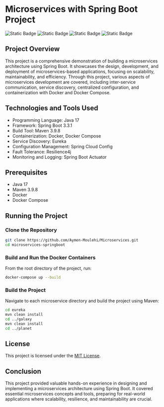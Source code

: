 

# Microservices with Spring Boot Project
![Static Badge](https://img.shields.io/badge/License-MIT-blue)
![Static Badge](https://img.shields.io/badge/Java-17-green)
![Static Badge](https://img.shields.io/badge/Maven-3.9.8-green)
![Static Badge](https://img.shields.io/badge/Spring_Boot-3.3.1-green)
## Project Overview

This project is a comprehensive demonstration of building a microservices architecture using Spring Boot. It showcases the design, development, and deployment of microservices-based applications, focusing on scalability, maintainability, and efficiency. Through this project, various aspects of microservices development are covered, including inter-service communication, service discovery, centralized configuration, and containerization with Docker and Docker Compose.

## Technologies and Tools Used

- Programming Language: Java 17
- Framework: Spring Boot 3.3.1
- Build Tool: Maven 3.9.8
- Containerization: Docker, Docker Compose
- Service Discovery: Eureka
- Configuration Management: Spring Cloud Config
- Fault Tolerance: Resilience4j
- Monitoring and Logging: Spring Boot Actuator

## Prerequisites
- Java 17
- Maven 3.9.8
- Docker
- Docker Compose

## Running the Project

### Clone the Repository
```bash
git clone https://github.com/Aymen-Moulehi/Microservices.git
cd microservices-springboot
```

### Build and Run the Docker Containers
From the root directory of the project, run:
```bash
docker-compose up --build
```

### Build the Project
Navigate to each microservice directory and build the project using Maven:
```bash
cd eureka
mvn clean install
cd ../galaxy
mvn clean install
cd ../planet
```
## License
This project is licensed under the [MIT License](LICENSE).

## Conclusion
This project provided valuable hands-on experience in designing and implementing a microservices architecture using Spring Boot. It covered essential microservices concepts and tools, preparing for real-world applications where scalability, resilience, and maintainability are crucial.

